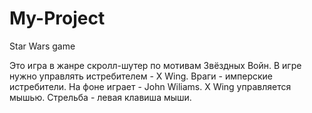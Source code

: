# My-Project
Star Wars game

Это игра в жанре скролл-шутер по мотивам Звёздных Войн.
В игре нужно управлять истребителем - X Wing.
Враги - имперские истребители.
На фоне играет - John Wiliams.
X Wing управляется мышью.
Стрельба - левая клавиша мыши.
